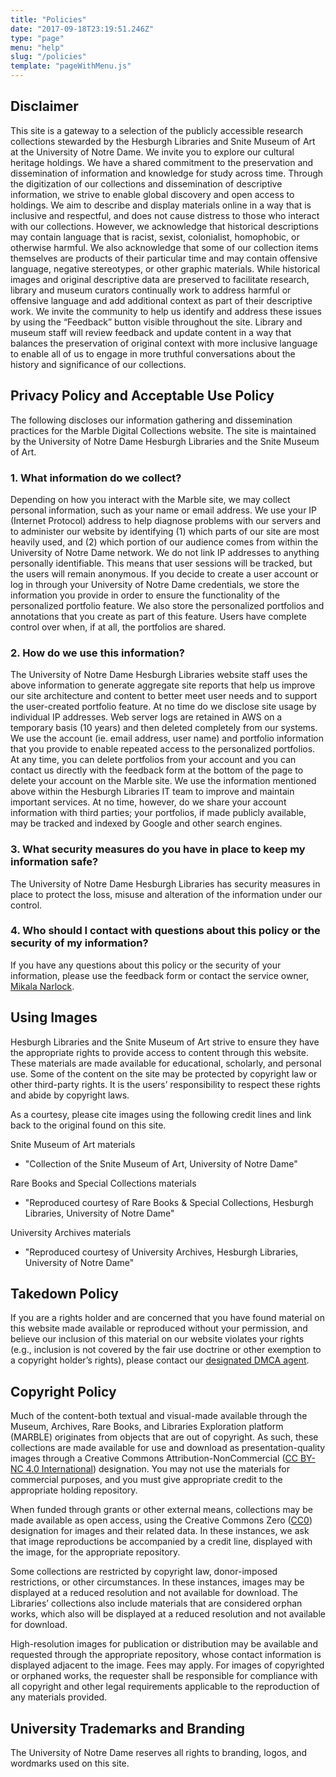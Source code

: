 ```yaml
---
title: "Policies"
date: "2017-09-18T23:19:51.246Z"
type: "page"
menu: "help"
slug: "/policies"
template: "pageWithMenu.js"
---
```

## Disclaimer
This site is a gateway to a selection of the publicly accessible research collections stewarded by the Hesburgh Libraries and Snite Museum of Art at the University of Notre Dame. We invite you to explore our cultural heritage holdings.
We have a shared commitment to the preservation and dissemination of information and knowledge for study across time. Through the digitization of our collections and dissemination of descriptive information, we strive to enable global discovery and open access to holdings.
We aim to describe and display materials online in a way that is inclusive and respectful, and does not cause distress to those who interact with our collections. However, we acknowledge that historical descriptions may contain language that is racist, sexist, colonialist, homophobic, or otherwise harmful. We also acknowledge that some of our collection items themselves are products of their particular time and may contain offensive language, negative stereotypes, or other graphic materials. While historical images and original descriptive data are preserved to facilitate research, library and museum curators continually work to address harmful or offensive language and add additional context as part of their descriptive work.
We invite the community to help us identify and address these issues by using the “Feedback” button visible throughout the site. Library and museum staff will review feedback and update content in a way that balances the preservation of original context with more inclusive language to enable all of us to engage in more truthful conversations about the history and significance of our collections.

## Privacy Policy and Acceptable Use Policy
The following discloses our information gathering and dissemination practices for the Marble Digital Collections website. The site is maintained by the University of Notre Dame Hesburgh Libraries and the Snite Museum of Art.
### 1. What information do we collect?
Depending on how you interact with the Marble site, we may collect personal information, such as your name or email address. We use your IP (Internet Protocol) address to help diagnose problems with our servers and to administer our website by identifying (1) which parts of our site are most heavily used, and (2) which portion of our audience comes from within the University of Notre Dame network. We do not link IP addresses to anything personally identifiable. This means that user sessions will be tracked, but the users will remain anonymous.
If you decide to create a user account or log in through your University of Notre Dame credentials, we store the information you provide in order to ensure the functionality of the personalized portfolio feature. We also store the personalized portfolios and annotations that you create as part of this feature. Users have complete control over when, if at all, the portfolios are shared.
### 2. How do we use this information?
The University of Notre Dame Hesburgh Libraries website staff uses the above information to generate aggregate site reports that help us improve our site architecture and content to better meet user needs and to support the user-created portfolio feature. At no time do we disclose site usage by individual IP addresses. Web server logs are retained in AWS on a temporary basis (10 years) and then deleted completely from our systems.
We use the account (ie. email address, user name) and portfolio information that you provide to enable repeated access to the personalized portfolios. At any time, you can delete portfolios from your account and you can contact us directly with the feedback form at the bottom of the page to delete your account on the Marble site.
We use the information mentioned above within the Hesburgh Libraries IT team to improve and maintain important services. At no time, however, do we share your account information with third parties; your portfolios, if made publicly available, may be tracked and indexed by Google and other search engines.
### 3. What security measures do you have in place to keep my information safe?
The University of Notre Dame Hesburgh Libraries has security measures in place to protect the loss, misuse and alteration of the information under our control.
### 4. Who should I contact with questions about this policy or the security of my information?
If you have any questions about this policy or the security of your information, please use the feedback form or contact the service owner, [Mikala Narlock](mailto:mnarlock@nd.edu).

## Using Images
Hesburgh Libraries and the Snite Museum of Art strive to ensure they have the appropriate rights to provide access to content through this website. These materials are made available for educational, scholarly, and personal use. Some of the content on the site may be protected by copyright law or other third-party rights. It is the users’ responsibility to respect these rights and abide by copyright laws.

As a courtesy, please cite images using the following credit lines and link back to the original found on this site.

Snite Museum of Art materials
* "Collection of the Snite Museum of Art, University of Notre Dame"

Rare Books and Special Collections materials
* "Reproduced courtesy of Rare Books & Special Collections, Hesburgh Libraries, University of Notre Dame"

University Archives materials
* "Reproduced courtesy of University Archives, Hesburgh Libraries, University of Notre Dame"

## Takedown Policy  
If you are a rights holder and are concerned that you have found material on this website made available or reproduced without your permission, and believe our inclusion of this material on our website violates your rights (e.g., inclusion is not covered by the fair use doctrine or other exemption to a copyright holder’s rights), please contact our [designated DMCA agent](https://www.nd.edu/copyright/).

## Copyright Policy

Much of the content-both textual and visual-made available through the Museum, Archives, Rare Books, and Libraries Exploration platform (MARBLE) originates from objects that are out of copyright. As such, these collections are made available for use and download as presentation-quality images through a Creative Commons Attribution-NonCommercial ([CC BY-NC 4.0 International](https://creativecommons.org/licenses/by-nc/4.0/)) designation. You may not use the materials for commercial purposes, and you must give appropriate credit to the appropriate holding repository.

When funded through grants or other external means, collections may be made available as open access, using the Creative Commons Zero ([CC0](https://creativecommons.org/publicdomain/zero/1.0/)) designation for images and their related data. In these instances, we ask that image reproductions be accompanied by a credit line, displayed with the image, for the appropriate repository.

Some collections are restricted by copyright law, donor-imposed restrictions, or other circumstances. In these instances, images may be displayed at a reduced resolution and not available for download. The Libraries’ collections also include materials that are considered orphan works, which also will be displayed at a reduced resolution and not available for download.

High-resolution images for publication or distribution may be available and requested through the appropriate repository, whose contact information is displayed adjacent to the image. Fees may apply. For images of copyrighted or orphaned works, the requester shall be responsible for compliance with all copyright and other legal requirements applicable to the reproduction of any materials provided.  

## University Trademarks and Branding
The University of Notre Dame reserves all rights to branding, logos, and wordmarks used on this site.
